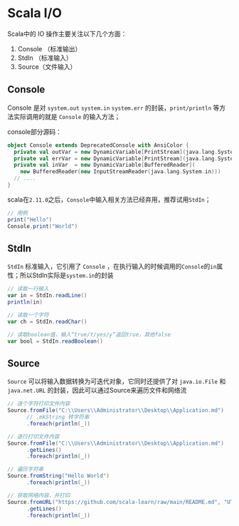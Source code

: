 # Scala I/O

Scala中的 IO 操作主要关注以下几个方面：

1. Console （标准输出）
2. StdIn （标准输入）
3. Source（文件输入）

## Console

Console 是对 `system.out` `system.in` `system.err` 的封装，`print/println` 等方法实际调用的就是 `Console` 的输入方法；

console部分源码：

```scala
object Console extends DeprecatedConsole with AnsiColor {
  private val outVar = new DynamicVariable[PrintStream](java.lang.System.out)
  private val errVar = new DynamicVariable[PrintStream](java.lang.System.err)
  private val inVar  = new DynamicVariable[BufferedReader](
    new BufferedReader(new InputStreamReader(java.lang.System.in)))
  // ....
}
```

scala在`2.11.0`之后，`Console`中输入相关方法已经弃用，推荐试用`StdIn`；

```scala
// 用例
print("Hello")
Console.print("World")
```

## StdIn

`StdIn` 标准输入，它引用了 `Console` ，在执行输入的时候调用的`Console`的`in`属性；所以StdIn实际是`system.in`的封装

```scala
// 读取一行输入
var in = StdIn.readLine()
println(in)

// 读取一个字符
var ch = StdIn.readChar()

// 读取boolean值，输入“true/t/yes/y”返回true，其他false
var bool = StdIn.readBoolean()
```

## Source

`Source` 可以将输入数据转换为可迭代对象，它同时还提供了对 `java.io.File` 和 `java.net.URL` 的封装，因此可以通过Source来遍历文件和网络流

```scala
// 逐个字符打印文件内容
Source.fromFile("C:\\Users\\Administrator\\Desktop\\Application.md")
	  // .mkString 转字符串
      .foreach(println(_))

// 逐行打印文件内容
Source.fromFile("C:\\Users\\Administrator\\Desktop\\Application.md")
      .getLines()
      .foreach(println(_))

// 遍历字符串
Source.fromString("Hello World")
	  .foreach(println(_))

// 获取网络内容，并打印
Source.fromURL("https://github.com/scala-learn/raw/main/README.md", "UTF-8")
      .getLines()
      .foreach(println(_))
```









